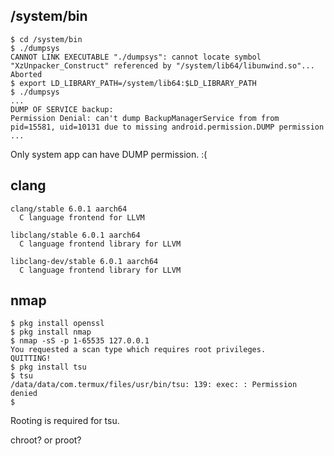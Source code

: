 ## /system/bin
~~~
$ cd /system/bin
$ ./dumpsys
CANNOT LINK EXECUTABLE "./dumpsys": cannot locate symbol "XzUnpacker_Construct" referenced by "/system/lib64/libunwind.so"...
Aborted
$ export LD_LIBRARY_PATH=/system/lib64:$LD_LIBRARY_PATH
$ ./dumpsys
...
DUMP OF SERVICE backup:
Permission Denial: can't dump BackupManagerService from from pid=15581, uid=10131 due to missing android.permission.DUMP permission
...
~~~
Only system app can have DUMP permission. :(


## clang
~~~
clang/stable 6.0.1 aarch64
  C language frontend for LLVM

libclang/stable 6.0.1 aarch64
  C language frontend library for LLVM

libclang-dev/stable 6.0.1 aarch64
  C language frontend library for LLVM
~~~

## nmap
~~~
$ pkg install openssl
$ pkg install nmap
$ nmap -sS -p 1-65535 127.0.0.1
You requested a scan type which requires root privileges.
QUITTING!
$ pkg install tsu
$ tsu
/data/data/com.termux/files/usr/bin/tsu: 139: exec: : Permission denied
$ 
~~~
Rooting is required for tsu.

chroot? or proot?
